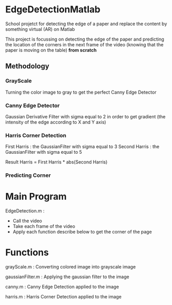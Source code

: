 # EdgeDetectionMatlab
School projetct for detecting the edge of a paper and replace the content by something virtual (AR) on Matlab

This project is focussing on detecting the edge of the paper and predicting the location of the corners in the next frame of the video (knowing that the paper is moving on the table) **from scratch**

## Methodology

### GrayScale

Turning the color image to gray to get the perfect Canny Edge Detector

### Canny Edge Detector

Gaussian Derivative Filter with sigma equal to 2 in order to get gradient (the intensity of the edge according to X and Y axis)

### Harris Corner Detection

First Harris : the GaussianFilter with sigma equal to 3
Second Harris : the GaussianFilter with sigma equal to 5

Result Harris = First Harris * abs(Second Harris)

### Predicting Corner


# Main Program 
EdgeDetection.m : 
- Call the video
- Take each frame of the video
- Apply each function describe below to get the corner of the page

# Functions
grayScale.m  : Converting colored image into grayscale image

gaussianFilter.m : Applying the gaussian filter to the image

canny.m : Canny Edge Detection applied to the image

harris.m : Harris Corner Detection applied to the image
